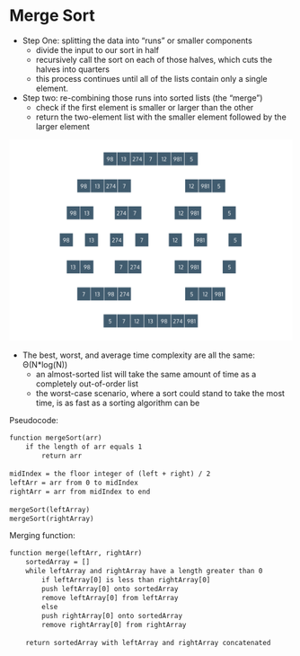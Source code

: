 # Merge Sort

- Step One: splitting the data into “runs” or smaller components
    - divide the input to our sort in half
    - recursively call the sort on each of those halves, which cuts the halves into quarters
    - this process continues until all of the lists contain only a single element.
- Step two: re-combining those runs into sorted lists (the “merge”)
    - check if the first element is smaller or larger than the other
    - return the two-element list with the smaller element followed by the larger element

<img src="./images/merge-sort.svg" />

- The best, worst, and average time complexity are all the same: Θ(N*log(N))
    - an almost-sorted list will take the same amount of time as a completely out-of-order list
    - the worst-case scenario, where a sort could stand to take the most time, is as fast as a sorting algorithm can be

Pseudocode:

    function mergeSort(arr)
        if the length of arr equals 1
            return arr

    midIndex = the floor integer of (left + right) / 2
    leftArr = arr from 0 to midIndex
    rightArr = arr from midIndex to end

    mergeSort(leftArray)
    mergeSort(rightArray)

Merging function:

    function merge(leftArr, rightArr)
        sortedArray = []
        while leftArray and rightArray have a length greater than 0
            if leftArray[0] is less than rightArray[0]
            push leftArray[0] onto sortedArray
            remove leftArray[0] from leftArray
            else 
            push rightArray[0] onto sortedArray
            remove rightArray[0] from rightArray

        return sortedArray with leftArray and rightArray concatenated